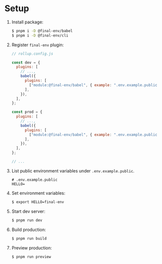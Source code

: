 # Setup

1. Install package:

   ```sh
   $ pnpm i -D @final-env/babel
   $ pnpm i -D @final-env/cli
   ```

1. Register `final-env` plugin:

   ```js
   // rollup.config.js

   const dev = {
     plugins: [
       // ...,
       babel({
         plugins: [
           ["module:@final-env/babel", { example: ".env.example.public" }],
         ],
       }),
     ],
   };

   const prod = {
     plugins: [
       // ...,
       babel({
         plugins: [
           ["module:@final-env/babel", { example: ".env.example.public" }],
         ],
       }),
     ],
   };

   // ...
   ```

1. List public environment variables under `.env.example.public`.

   ```
   # .env.example.public
   HELLO=
   ```

1. Set environment variables:

   ```sh
   $ export HELLO=final-env
   ```

1. Start dev server:

   ```sh
   $ pnpm run dev
   ```

1. Build production:

   ```sh
   $ pnpm run build
   ```

1. Preview production:

   ```sh
   $ pnpm run preview
   ```
